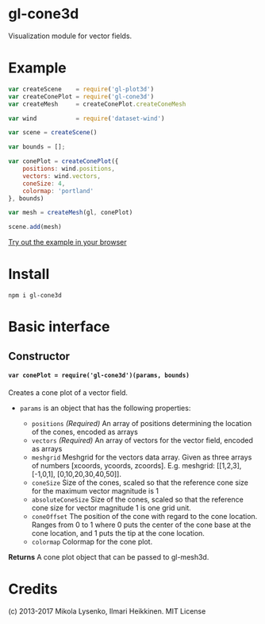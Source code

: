 gl-cone3d
=====================
Visualization module for vector fields.

# Example

```javascript
var createScene    = require('gl-plot3d')
var createConePlot = require('gl-cone3d')
var createMesh     = createConePlot.createConeMesh

var wind           = require('dataset-wind')

var scene = createScene()

var bounds = [];

var conePlot = createConePlot({
    positions: wind.positions,
    vectors: wind.vectors,
    coneSize: 4,
    colormap: 'portland'
}, bounds)

var mesh = createMesh(gl, conePlot)

scene.add(mesh)
```

[Try out the example in your browser](http://gl-vis.github.io/gl-cone3d/)

# Install

```
npm i gl-cone3d
```

# Basic interface

## Constructor

#### `var conePlot = require('gl-cone3d')(params, bounds)`
Creates a cone plot of a vector field.

* `params` is an object that has the following properties:

    + `positions` *(Required)* An array of positions determining the location of the cones, encoded as arrays
    + `vectors` *(Required)* An array of vectors for the vector field, encoded as arrays
    + `meshgrid` Meshgrid for the vectors data array. Given as three arrays of numbers [xcoords, ycoords, zcoords]. E.g. meshgrid: [[1,2,3], [-1,0,1], [0,10,20,30,40,50]].
    + `coneSize` Size of the cones, scaled so that the reference cone size for the maximum vector magnitude is 1
    + `absoluteConeSize` Size of the cones, scaled so that the reference cone size for vector magnitude 1 is one grid unit.
    + `coneOffset` The position of the cone with regard to the cone location. Ranges from 0 to 1 where 0 puts the center of the cone base at the cone location, and 1 puts the tip at the cone location.
    + `colormap` Colormap for the cone plot.

**Returns** A cone plot object that can be passed to gl-mesh3d.

# Credits
(c) 2013-2017 Mikola Lysenko, Ilmari Heikkinen. MIT License
